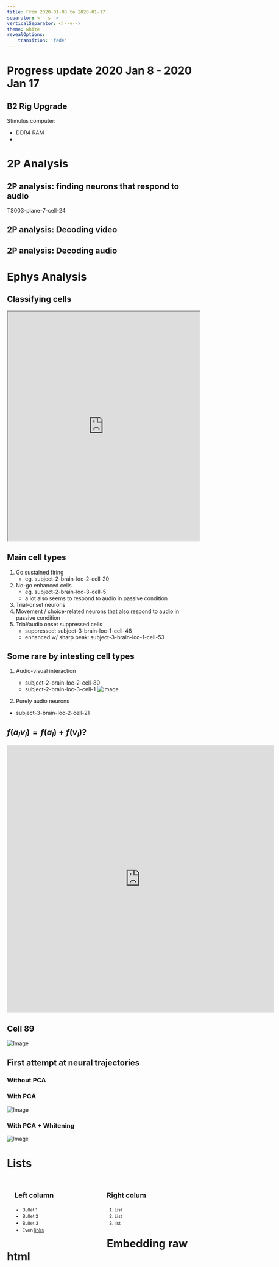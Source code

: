 ```yaml
---
title: From 2020-01-08 to 2020-01-17
separator: <!--s-->
verticalSeparator: <!--v-->
theme: white
revealOptions:
    transition: 'fade'
---
```




# Progress update 2020 Jan 8 - 2020 Jan 17

<!--s-->

## B2 Rig Upgrade

Stimulus computer: 

 - DDR4 RAM 
 - 


<!--s-->

# 2P Analysis

<!--s-->


## 2P analysis: finding neurons that respond to audio 

TS003-plane-7-cell-24




<!--s-->

## 2P analysis: Decoding video 

<!--s-->

## 2P analysis: Decoding audio 

<!--s-->

# Ephys Analysis 

<!--s-->

## Classifying cells 

<iframe width="100%" height="600pt" src="https://docs.google.com/spreadsheets/d/e/2PACX-1vTk1w56bgGRBI4aoc4njVzvys9-WC60yz7livo-JODzwurYubD0fk5pxAZ6lnBqduOSZeu2rrOMwB4P/pubhtml?widget=true&amp; headers=false";></iframe>

<!--s-->

## Main cell types 

 1. Go sustained firing 
	 - eg. subject-2-brain-loc-2-cell-20
 2. No-go enhanced cells
    - eg. subject-2-brain-loc-3-cell-5
	- a lot also seems to respond to audio in passive condition 
 3. Trial-onset neurons 
 4. Movement / choice-related neurons that also respond to audio in passive condition 
 5. Trial/audio onset suppressed cells 
    - suppressed: subject-3-brain-loc-1-cell-48
	- enhanced w/ sharp peak: subject-3-brain-loc-1-cell-53
 
 
 

## Some rare by intesting cell types

 1. Audio-visual interaction 
	 - subject-2-brain-loc-2-cell-80
	 - subject-2-brain-loc-3-cell-1
 ![Image](https://timothysit.github.io/cortex-lab-weekly-reports/figures/combined-alignment-subsubset-m-300p750bin80/subject-2/brain-area-3/exp-15/sig_idx_4_combined_exp_cell_idx_1.png) <!-- .element height="70%" width="70%"; -->
 
 2. Purely audio neurons
  - subject-3-brain-loc-2-cell-21

<!--s-->

## $f(a_{l}v_l) = f(a_l) + f(v_l)?$

<iframe frameborder="0" width="700pt" height="700pt" src="https://timothysit.github.io/reveal-js-hello-world/figures/linked_selection_subsets.html"></iframe>

<!--v-->

## Cell 89

![Image](https://timothysit.github.io/cortex-lab-weekly-reports/figures/combined-alignment-subsubset-m-300p750bin80/subject-3/exp-21/brain-area-2/exp-21/sig_idx_3_combined_exp_cell_idx_89.png) <!-- .element height="70%" width="70%"; -->



<!--s-->

## First attempt at neural trajectories 

### Without PCA 




<!--v-->

### With PCA 

![Image](https://timothysit.github.io/cortex-lab-weekly-reports/figures/multispaceworld-ephys/pop-analysis/mean_left_right_grid_trajectory_PCA_20.png)


<!--v-->

### With PCA + Whitening 

![Image](https://timothysit.github.io/cortex-lab-weekly-reports/figures/multispaceworld-ephys/pop-analysis/mean_left_right_grid_trajectory_PCA_20_whiten.png)

<!--s-->




# Lists 

<div id="left">


## Left column

- Bullet 1
- Bullet 2
- Bullet 3 
- Even [links](https://www.google.com)

</div>

<div id="right">



## Right colum

1. List
2. List
3. list 

</div>

<!--s-->


# Embedding raw html 

<iframe frameborder="0" width="100%" height="500pt">
<section>
    <script type="text/template">
        ## Page title
        <div>
            A div with some text and a [link](http://hakim.se).
        </div>
    </script>
</section>
</iframe>


<style>
#left {
	margin: 10px 0 15px 20px;
	text-align: left;
	float: left;
	z-index:-10;
	width:48%;
	font-size: 0.85em;
	line-height: 1.5; 
}

#right {
	margin: 10px 0 15px 0;
	float: right;
	text-align: left;
	z-index:-10;
	width:48%;
	font-size: 0.85em;
	line-height: 1.5; 
}
</style>


